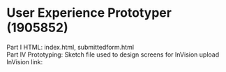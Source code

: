 # User Experience Prototyper (1905852)
Part I HTML: index.html, submittedform.html 
<br>
Part IV Prototyping: Sketch file used to design screens for InVision upload 
<br>
InVision link:
